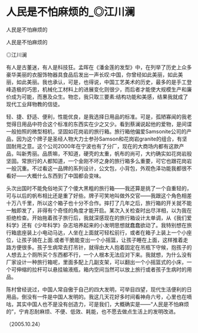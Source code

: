 # 人民是不怕麻烦的_◎江川澜

人民是不怕麻烦的

人民是不怕麻烦的

◎江川澜

有人是古董迷，有人是科技狂。孟晖在《潘金莲的发型》中，在列举了历史上众多豪华美丽的衣服饰物器具食品后发出一声长叹:中国，你曾经如此美丽，如此美丽，如此美丽。我也承认，可是，也得说，中国工艺美术的历史，最多的是手工登峰造极的巧思，机械化工材料上的进展变化则很少，而后者才能使大规模生产和廉价成为可能，而惠及众生。物恋，我只取三要素:结构功能和美感，结果我就成了现代工业拜物教的信徒。

轻、捷、舒适、便利，性能优良，是我选择日用品的标准。可是，孤陋寡闻的我老觉得日用品中符合这个标准的东西实在少之又少。看到蔡澜说起他的爱物，是间谍一般拍照的微型相机，坚固如花岗岩的旅行箱。旅行箱他偏爱Samsonite公司的产品，因为这个牌子是圣经人物大力士参孙Samson和花岗岩granite的组合，有坚固耐用之意。这个公司2000年在宁波也有了分厂，现在的大商场内都有这款产品，叫新秀丽。品质嘛，不知道，硬壳的太重，帆布的尚可，大约确实如花岗岩般坚固。常旅行的人都知道，一个金刚不坏之身的旅行箱多么重要，可它也跟花岗岩一般沉重。不过看这一品牌的系列设计，公文包，小背包，外观色泽功能我都很不看好——大概什么东西到了中国都会变味。

头次出国时不能免俗地买了个傻大黑粗的旅行箱——我还算是挑了一个自重轻的，可与以后的帆布相比还是重了好些。牌子可笑地叫做外交官——我跟这个角色相差十万八千里，所以这个箱子也十分不合作。摔打了几年之后，旅行箱的开关就不能一触即发了，非得有个奇怪的角度才能开启。某次入关检查时出尽洋相，以为我在拒绝检查。开始拖着孩子旅行后，我就深感现在的旅行箱设计太单调，从《我们爱科学》还有《少年科学》杂志培养起来的小发明思想就蠢蠢欲动了。我特别想在旅行箱底座装上小电动马达，人坐在上面就可轻松前行，或者在箱子上装上一个小座位，让孩子骑在上面.或者干脆能变出一个小摇篮，让孩子睡在上面，这样推着走路方便很多。孩子生病常去打吊针，就得由大人抱着固定在吊瓶下守候，抱孩子的人想去上个厕所买个东西都不行，一个人根本无法应对下来。我就想，为什么没有厂家设计一种旅行箱呢，里面多配上几副支架，可以翻出一个小摇篮式的小床，一个可伸缩的拉杆可以悬挂输液瓶，箱内空间当然可以放上旅行或者孩子生病时的用品。

陈村曾经说过，中国人常自傲于自己的四大发明，可举目四望，现代生活便利的日用品，倒没有一件是中国人发明的。我这几天花好多时间看神舟六号，心里也在嘀咕，其实中国人也不是没有创造力，可是我们，大概确实是——“人民是不怕麻烦的”，宁肯忍耐麻烦、不便、低效、耗能，也不愿去做点生活上的发明改进。

（2005.10.24）